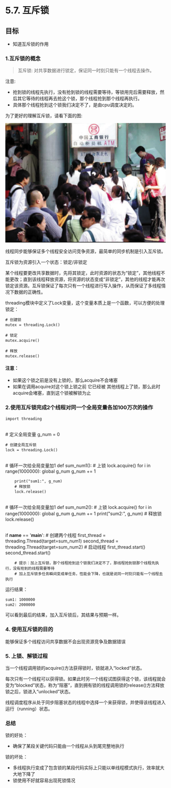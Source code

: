 # 5.7. 互斥锁

目标
--

*   知道互斥锁的作用

### 1.互斥锁的概念

> 互斥锁: 对共享数据进行锁定，保证同一时刻只能有一个线程去操作。

注意:

*   抢到锁的线程先执行，没有抢到锁的线程需要等待，等锁用完后需要释放，然后其它等待的线程再去抢这个锁，那个线程抢到那个线程再执行。
*   具体那个线程抢到这个锁我们决定不了，是由cpu调度决定的。

为了更好的理解互斥锁，请看下面的图:

![银行排队](imgs/银行排队.png)

线程同步能够保证多个线程安全访问竞争资源，最简单的同步机制是引入互斥锁。

互斥锁为资源引入一个状态：锁定/非锁定

某个线程要更改共享数据时，先将其锁定，此时资源的状态为“锁定”，其他线程不能更改；直到该线程释放资源，将资源的状态变成“非锁定”，其他的线程才能再次锁定该资源。互斥锁保证了每次只有一个线程进行写入操作，从而保证了多线程情况下数据的正确性。

threading模块中定义了Lock变量，这个变量本质上是一个函数，可以方便的处理锁定：

    # 创建锁
    mutex = threading.Lock()
    
    # 锁定
    mutex.acquire()
    
    # 释放
    mutex.release()


#### 注意：

*   如果这个锁之前是没有上锁的，那么acquire不会堵塞
*   如果在调用acquire对这个锁上锁之前 它已经被 其他线程上了锁，那么此时acquire会堵塞，直到这个锁被解锁为止

### 2.使用互斥锁完成2个线程对同一个全局变量各加100万次的操作

    import threading


​    
    # 定义全局变量
    g_num = 0
    
    # 创建全局互斥锁
    lock = threading.Lock()


​    
    # 循环一次给全局变量加1
    def sum_num1():
        # 上锁
        lock.acquire()
        for i in range(1000000):
            global g_num
            g_num += 1
    
        print("sum1:", g_num)
        # 释放锁
        lock.release()


​    
    # 循环一次给全局变量加1
    def sum_num2():
        # 上锁
        lock.acquire()
        for i in range(1000000):
            global g_num
            g_num += 1
        print("sum2:", g_num)
        # 释放锁
        lock.release()


​    
    if __name__ == '__main__':
        # 创建两个线程
        first_thread = threading.Thread(target=sum_num1)
        second_thread = threading.Thread(target=sum_num2)
        # 启动线程
        first_thread.start()
        second_thread.start()
    
        # 提示：加上互斥锁，那个线程抢到这个锁我们决定不了，那线程抢到锁那个线程先执行，没有抢到的线程需要等待
        # 加上互斥锁多任务瞬间变成单任务，性能会下降，也就是说同一时刻只能有一个线程去执行


运行结果：

    sum1: 1000000
    sum2: 2000000


可以看到最后的结果，加入互斥锁后，其结果与预期一样。

### 4\. 使用互斥锁的目的

能够保证多个线程访问共享数据不会出现资源竞争及数据错误

### 5\. 上锁、解锁过程

当一个线程调用锁的acquire()方法获得锁时，锁就进入“locked”状态。

每次只有一个线程可以获得锁。如果此时另一个线程试图获得这个锁，该线程就会变为“blocked”状态，称为“阻塞”，直到拥有锁的线程调用锁的release()方法释放锁之后，锁进入“unlocked”状态。

线程调度程序从处于同步阻塞状态的线程中选择一个来获得锁，并使得该线程进入运行（running）状态。

### 总结

锁的好处：

*   确保了某段关键代码只能由一个线程从头到尾完整地执行

锁的坏处：

*   多线程执行变成了包含锁的某段代码实际上只能以单线程模式执行，效率就大大地下降了
*   锁使用不好就容易出现死锁情况
